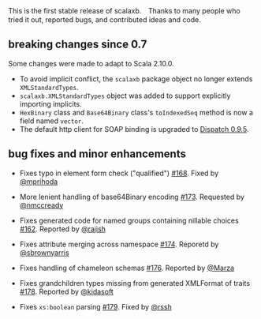 This is the first stable release of scalaxb.　Thanks to many people who tried it out, reported bugs, and contributed ideas and code.

## breaking changes since 0.7

Some changes were made to adapt to Scala 2.10.0.

- To avoid implicit conflict, the `scalaxb` package object no longer extends `XMLStandardTypes`.
- `scalaxb.XMLStandardTypes` object was added to support explicitly importing implicits.
- `HexBinary` class and `Base64Binary` class's `toIndexedSeq` method is now a field named `vector`.
- The default http client for SOAP binding is upgraded to [Dispatch 0.9.5](http://dispatch.databinder.net/).

## bug fixes and minor enhancements

- Fixes typo in element form check ("qualified") [#168][168]. Fixed by [@mprihoda][@mprihoda]
- More lenient handling of base64Binary encoding [#173][173]. Requested by [@nmccready][@nmccready]
- Fixes generated code for named groups containing nillable choices [#162][162]. Reported by [@rajish][@rajish]
- Fixes attribute merging across namespace [#174][174]. Reporetd by [@sbrownyarris][@sbrownyarris]
- Fixes handling of chameleon schemas [#176][176]. Reported by [@Marza][@Marza]
- Fixes grandchildren types missing from generated XMLFormat of traits [#178][178]. Reported by [@kidasoft][@kidasoft]
- Fixes `xs:boolean` parsing [#179][179]. Fixed by [@rssh][@rssh]

  [162]: https://github.com/eed3si9n/scalaxb/pull/162
  [168]: https://github.com/eed3si9n/scalaxb/pull/168
  [173]: https://github.com/eed3si9n/scalaxb/issues/173
  [174]: https://github.com/eed3si9n/scalaxb/issues/174
  [176]: https://github.com/eed3si9n/scalaxb/issues/176
  [178]: https://github.com/eed3si9n/scalaxb/issues/178
  [179]: https://github.com/eed3si9n/scalaxb/issues/179
  [@rajish]: https://github.com/rajish
  [@mprihoda]: https://github.com/mprihoda
  [@nmccready]: https://github.com/nmccready
  [@sbrownyarris]: https://github.com/sbrownyarris
  [@Marza]: https://github.com/Marza
  [@kidasoft]: https://github.com/kidasoft
  [@rssh]: https://github.com/rssh
